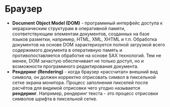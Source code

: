 # Браузер

- **Document Object Model (DOM)** - программный интерфейс доступа к иерархическим структурам в оперативной памяти, соответствующим элементам документов, созданных на базе языков разметки, например, HTML, XML, XHTML и т.п. Обработка документов на основе DOM характеризуется полной загрузкой всего содержимого документа в оперативную память и противопоставляется обработке на основе SAX технологий. Тем не менее, DOM зачастую обеспечивает не только доступ, но и возможности программного редактирования документа.
- **Рендеринг (Rendering)** - когда браузер «рассчитал» внешний вид символа, он должен корректно отрисовать символ в пиксельной сетке экрана монитора. Процесс заполнения пикселей после расчётов для видимой отрисовки чего угодно называется **рендеринг**. Например, рендеринг текста - это процесс отрисовки символов шрифта в пиксельной сетке.
